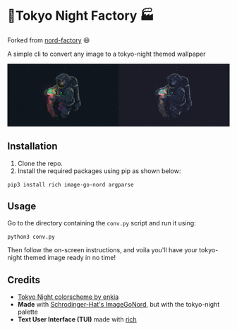 # 🗼Tokyo Night Factory 🏭
Forked from [nord-factory](https://github.com/13ace37/nord-factory) 😄

A simple cli to convert any image to a tokyo-night themed wallpaper

![example](./example.png)

## Installation
1. Clone the repo.
2. Install the required packages using pip as shown below:
```
pip3 install rich image-go-nord argparse
```
## Usage
Go to the directory containing the `conv.py` script and run it using:
```
python3 conv.py
```

 Then follow the on-screen instructions, and voila you'll have your tokyo-night themed image ready in no time!


 ## Credits
- [Tokyo Night colorscheme by enkia](https://github.com/enkia/tokyo-night-vscode-theme)
- **Made** with [Schrodinger-Hat's ImageGoNord](https://github.com/Schrodinger-Hat), but with the tokyo-night palette
- **Text User Interface (TUI)** made with [rich](https://github.com/willmcgugan/rich)